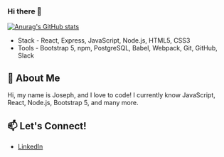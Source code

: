 ### Hi there 👋

<!--
**DevJosephLee/DevJosephLee** is a ✨ _special_ ✨ repository because its `README.md` (this file) appears on your GitHub profile.

Here are some ideas to get you started:

- 🔭 I’m currently working on ...
- 🌱 I’m currently learning ...
- 👯 I’m looking to collaborate on ...
- 🤔 I’m looking for help with ...
- 💬 Ask me about ...
- 📫 How to reach me: ...
- 😄 Pronouns: ...
- ⚡ Fun fact: ...
-->

[![Anurag's GitHub stats](https://github-readme-stats.vercel.app/api?username=DevJosephLee)](https://github.com/anuraghazra/github-readme-stats)
- Stack - React, Express, JavaScript, Node.js, HTML5, CSS3
- Tools - Bootstrap 5, npm, PostgreSQL, Babel, Webpack, Git, GitHub, Slack

## 💬 About Me
Hi, my name is Joseph, and I love to code! I currently know JavaScript, React, Node.js, Bootstrap 5, and many more. 

## 📫 Let's Connect!
- [LinkedIn](https://www.linkedin.com/in/dev-joseph-lee/)
